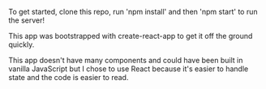 To get started, clone this repo, run 'npm install' and then 'npm start' to run the server!

This app was bootstrapped with create-react-app to get it off the ground quickly.

This app doesn't have many components and could have been built in vanilla JavaScript but I chose to use React because it's easier to handle state and the code is easier to read. 
